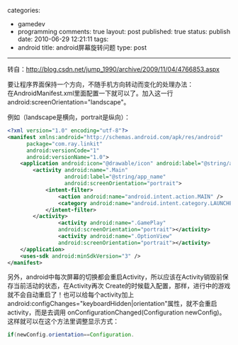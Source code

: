 categories: 
  - gamedev
  - programming
comments: true
layout: post
published: true
status: publish
date: 2010-06-29 12:21:11
tags: 
  - android
title: android屏幕旋转问题
type: post
---
转自：<a href="http://blog.csdn.net/jump_1990/archive/2009/11/04/4766853.aspx" target="_blank">http://blog.csdn.net/jump_1990/archive/2009/11/04/4766853.aspx</a>

要让程序界面保持一个方向，不随手机方向转动而变化的处理办法：<br>在AndroidManifest.xml里面配置一下就可以了。加入这一行android:screenOrientation="landscape"。

例如（landscape是横向，portrait是纵向）：

```xml
<?xml version="1.0" encoding="utf-8"?> 
<manifest xmlns:android="http://schemas.android.com/apk/res/android" 
      package="com.ray.linkit" 
      android:versionCode="1" 
      android:versionName="1.0"> 
    <application android:icon="@drawable/icon" android:label="@string/app_name"> 
        <activity android:name=".Main" 
                  android:label="@string/app_name" 
                  android:screenOrientation="portrait"> 
            <intent-filter> 
                <action android:name="android.intent.action.MAIN" /> 
                <category android:name="android.intent.category.LAUNCHER" /> 
            </intent-filter> 
        </activity> 
                <activity android:name=".GamePlay" 
                android:screenOrientation="portrait"></activity> 
                <activity android:name=".OptionView" 
                android:screenOrientation="portrait"></activity> 
    </application> 
    <uses-sdk android:minSdkVersion="3" /> 
</manifest>
```

另外，android中每次屏幕的切换都会重启Activity，所以应该在Activity销毁前保存当前活动的状态，在Activity再次 Create的时候载入配置，那样，进行中的游戏就不会自动重启了！也可以给每个activity加上 android:configChanges="keyboardHidden|orientation"属性，就不会重启activity，而是去调用 onConfigurationChanged(Configuration newConfig)。这样就可以在这个方法里调整显示方式：

```java
if(newConfig.orientation==Configuration.  
```
